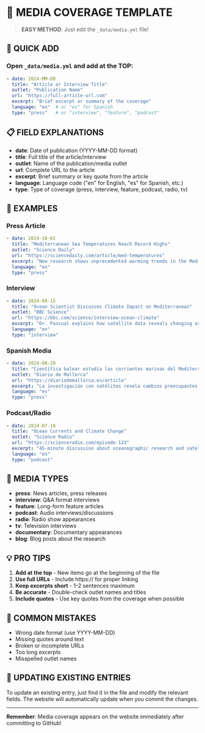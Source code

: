# 📰 MEDIA COVERAGE TEMPLATE

> **EASY METHOD**: Just edit the `_data/media.yml` file!

## 🚀 QUICK ADD

### Open `_data/media.yml` and add at the TOP:

```yaml
- date: 2024-MM-DD
  title: "Article or Interview Title"
  outlet: "Publication Name"
  url: "https://full-article-url.com"
  excerpt: "Brief excerpt or summary of the coverage"
  language: "en"  # or "es" for Spanish
  type: "press"   # or "interview", "feature", "podcast"
```

## 📋 FIELD EXPLANATIONS

- **date**: Date of publication (YYYY-MM-DD format)
- **title**: Full title of the article/interview
- **outlet**: Name of the publication/media outlet
- **url**: Complete URL to the article
- **excerpt**: Brief summary or key quote from the article
- **language**: Language code ("en" for English, "es" for Spanish, etc.)
- **type**: Type of coverage (press, interview, feature, podcast, radio, tv)

## 🎯 EXAMPLES

### Press Article
```yaml
- date: 2024-10-01
  title: "Mediterranean Sea Temperatures Reach Record Highs"
  outlet: "Science Daily"
  url: "https://sciencedaily.com/article/med-temperatures"
  excerpt: "New research shows unprecedented warming trends in the Mediterranean Sea, with implications for marine ecosystems."
  language: "en"
  type: "press"
```

### Interview
```yaml
- date: 2024-09-15
  title: "Ocean Scientist Discusses Climate Impact on Mediterranean"
  outlet: "BBC Science"
  url: "https://bbc.com/science/interview-ocean-climate"
  excerpt: "Dr. Pascual explains how satellite data reveals changing ocean patterns and their connection to climate change."
  language: "en"
  type: "interview"
```

### Spanish Media
```yaml
- date: 2024-08-20
  title: "Científica balear estudia las corrientes marinas del Mediterráneo"
  outlet: "Diario de Mallorca"
  url: "https://diariodemallorca.es/article"
  excerpt: "La investigación con satélites revela cambios preocupantes en la temperatura del mar Mediterráneo."
  language: "es"
  type: "press"
```

### Podcast/Radio
```yaml
- date: 2024-07-10
  title: "Ocean Currents and Climate Change"
  outlet: "Science Radio"
  url: "https://scienceradio.com/episode-123"
  excerpt: "45-minute discussion about oceanographic research and satellite technology."
  language: "en"
  type: "podcast"
```

## 📅 MEDIA TYPES

- **press**: News articles, press releases
- **interview**: Q&A format interviews  
- **feature**: Long-form feature articles
- **podcast**: Audio interviews/discussions
- **radio**: Radio show appearances
- **tv**: Television interviews
- **documentary**: Documentary appearances
- **blog**: Blog posts about the research

## 💡 PRO TIPS

1. **Add at the top** - New items go at the beginning of the file
2. **Use full URLs** - Include https:// for proper linking
3. **Keep excerpts short** - 1-2 sentences maximum
4. **Be accurate** - Double-check outlet names and titles
5. **Include quotes** - Use key quotes from the coverage when possible

## 🚨 COMMON MISTAKES

- Wrong date format (use YYYY-MM-DD)
- Missing quotes around text
- Broken or incomplete URLs
- Too long excerpts
- Misspelled outlet names

## 🔄 UPDATING EXISTING ENTRIES

To update an existing entry, just find it in the file and modify the relevant fields. The website will automatically update when you commit the changes.

---

**Remember**: Media coverage appears on the website immediately after committing to GitHub!